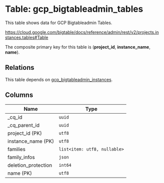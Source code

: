 # Table: gcp_bigtableadmin_tables

This table shows data for GCP Bigtableadmin Tables.

https://cloud.google.com/bigtable/docs/reference/admin/rest/v2/projects.instances.tables#Table

The composite primary key for this table is (**project_id**, **instance_name**, **name**).

## Relations

This table depends on [gcp_bigtableadmin_instances](gcp_bigtableadmin_instances).

## Columns

| Name          | Type          |
| ------------- | ------------- |
|_cq_id|`uuid`|
|_cq_parent_id|`uuid`|
|project_id (PK)|`utf8`|
|instance_name (PK)|`utf8`|
|families|`list<item: utf8, nullable>`|
|family_infos|`json`|
|deletion_protection|`int64`|
|name (PK)|`utf8`|